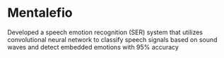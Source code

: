 # Mentalefio
Developed a speech emotion recognition (SER) system that utilizes convolutional neural network to classify speech signals based on sound waves and detect embedded emotions with 95% accuracy
